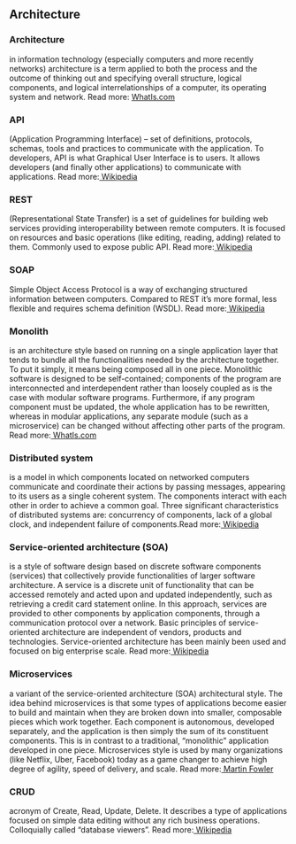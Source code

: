 ## **Architecture**

### **Architecture**

in information technology \(especially computers and more recently networks\) architecture is a term applied to both the process and the outcome of thinking out and specifying overall structure, logical components, and logical interrelationships of a computer, its operating system and network. Read more: [WhatIs.com](http://whatis.techtarget.com/definition/architecture)

### **API**

\(Application Programming Interface\) – set of definitions, protocols, schemas, tools and practices to communicate with the application. To developers, API is what Graphical User Interface is to users. It allows developers \(and finally other applications\) to communicate with applications. Read more:[ Wikipedia](https://en.wikipedia.org/wiki/Application_programming_interface)

### **REST**

\(Representational State Transfer\) is a set of guidelines for building web services providing interoperability between remote computers. It is focused on resources and basic operations \(like editing, reading, adding\) related to them. Commonly used to expose public API. Read more:[ Wikipedia](https://en.wikipedia.org/wiki/Representational_state_transfer)

### **SOAP**

Simple Object Access Protocol is a way of exchanging structured information between computers. Compared to REST it’s more formal, less flexible and requires schema definition \(WSDL\). Read more:[ Wikipedia](https://en.wikipedia.org/wiki/SOAP)

### **Monolith**

is an architecture style based on running on a single application layer that tends to bundle all the functionalities needed by the architecture together. To put it simply, it means being composed all in one piece. Monolithic software is designed to be self-contained; components of the program are interconnected and interdependent rather than loosely coupled as is the case with modular software programs. Furthermore, if any program component must be updated, the whole application has to be rewritten, whereas in modular applications, any separate module \(such as a microservice\) can be changed without affecting other parts of the program. Read more:[ WhatIs.com](http://whatis.techtarget.com/definition/monolithic-architecture)

### **Distributed system**

is a model in which components located on networked computers communicate and coordinate their actions by passing messages, appearing to its users as a single coherent system. The components interact with each other in order to achieve a common goal. Three significant characteristics of distributed systems are: concurrency of components, lack of a global clock, and independent failure of components.Read more:[ Wikipedia](https://en.wikipedia.org/wiki/Distributed_computing)

### **Service-oriented architecture \(SOA\)**

is a style of software design based on discrete software components \(services\) that collectively provide functionalities of larger software architecture. A service is a discrete unit of functionality that can be accessed remotely and acted upon and updated independently, such as retrieving a credit card statement online. In this approach, services are provided to other components by application components, through a communication protocol over a network. Basic principles of service-oriented architecture are independent of vendors, products and technologies. Service-oriented architecture has been mainly been used and focused on big enterprise scale. Read more:[ Wikipedia](https://en.wikipedia.org/wiki/Service-oriented_architecture)

### **Microservices**

a variant of the service-oriented architecture \(SOA\) architectural style. The idea behind microservices is that some types of applications become easier to build and maintain when they are broken down into smaller, composable pieces which work together. Each component is autonomous, developed separately, and the application is then simply the sum of its constituent components. This is in contrast to a traditional, “monolithic” application developed in one piece. Microservices style is used by many organizations \(like Netflix, Uber, Facebook\) today as a game changer to achieve high degree of agility, speed of delivery, and scale. Read more:[ Martin Fowler](https://martinfowler.com/articles/microservices.html)

### **CRUD**

acronym of Create, Read, Update, Delete. It describes a type of applications focused on simple data editing without any rich business operations. Colloquially called “database viewers”. Read more:[ Wikipedia](https://en.wikipedia.org/wiki/Create,_read,_update_and_delete)


